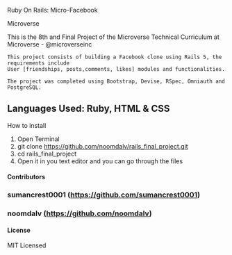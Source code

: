 Ruby On Rails: Micro-Facebook

Microverse

This is the 8th and Final Project of the Microverse Technical Curriculum at Microverse - @microverseinc

    This project consists of building a Facebook clone using Rails 5, the requirements include
    User [friendships, posts,comments, likes] modules and functionalities.

    The project was completed using Bootstrap, Devise, RSpec, Omniauth and PostgreSQL.

## Languages Used: Ruby, HTML & CSS

How to install

1. Open Terminal
2. git clone https://github.com/noomdalv/rails_final_project.git
3. cd rails_final_project
4. Open it in you text editor and you can go through the files


#### Contributors
### sumancrest0001 (https://github.com/sumancrest0001)

### noomdalv (https://github.com/noomdalv)


#### License

MIT Licensed
